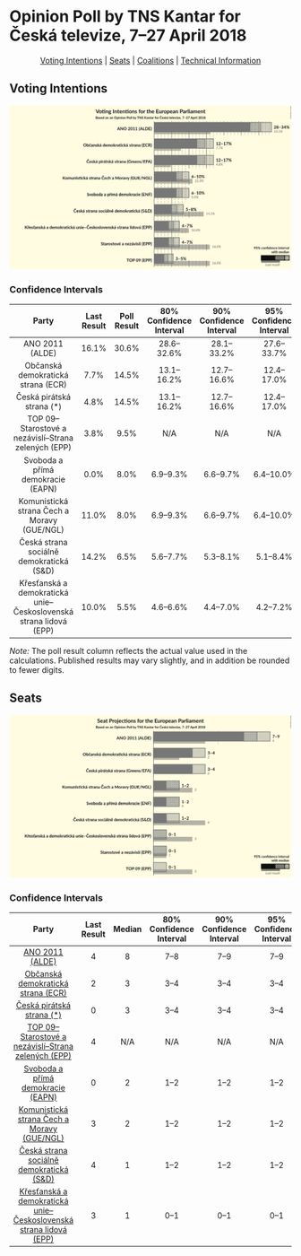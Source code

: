 # Opinion Poll by TNS Kantar for Česká televize, 7–27 April 2018

<p align="center"><a href="#voting-intentions">Voting Intentions</a> | <a href="#seats">Seats</a> | <a href="#coalitions">Coalitions</a> | <a href="#technical-information">Technical Information</a></p>

## Voting Intentions

![Graph with voting intentions not yet produced](2018-04-27-TNSKantar.png "Voting Intentions")

### Confidence Intervals

| Party | Last Result | Poll Result | 80% Confidence Interval | 90% Confidence Interval | 95% Confidence Interval | 99% Confidence Interval |
|:-----:|:-----------:|:-----------:|:-----------------------:|:-----------------------:|:-----------------------:|:-----------------------:|
| ANO 2011 (ALDE) | 16.1% | 30.6% | 28.6–32.6% |28.1–33.2% |27.6–33.7% |26.7–34.7% |
| Občanská demokratická strana (ECR) | 7.7% | 14.5% | 13.1–16.2% |12.7–16.6% |12.4–17.0% |11.7–17.8% |
| Česká pirátská strana (*) | 4.8% | 14.5% | 13.1–16.2% |12.7–16.6% |12.4–17.0% |11.7–17.8% |
| TOP 09–Starostové a nezávislí–Strana zelených (EPP) | 3.8% | 9.5% | N/A |N/A |N/A |N/A |
| Svoboda a přímá demokracie (EAPN) | 0.0% | 8.0% | 6.9–9.3% |6.6–9.7% |6.4–10.0% |5.9–10.6% |
| Komunistická strana Čech a Moravy (GUE/NGL) | 11.0% | 8.0% | 6.9–9.3% |6.6–9.7% |6.4–10.0% |5.9–10.6% |
| Česká strana sociálně demokratická (S&D) | 14.2% | 6.5% | 5.6–7.7% |5.3–8.1% |5.1–8.4% |4.7–9.0% |
| Křesťanská a demokratická unie–Československá strana lidová (EPP) | 10.0% | 5.5% | 4.6–6.6% |4.4–7.0% |4.2–7.2% |3.8–7.8% |

*Note:* The poll result column reflects the actual value used in the calculations. Published results may vary slightly, and in addition be rounded to fewer digits.

## Seats

![Graph with seats not yet produced](2018-04-27-TNSKantar-seats.png "Seats")

### Confidence Intervals

| Party | Last Result | Median | 80% Confidence Interval | 90% Confidence Interval | 95% Confidence Interval | 99% Confidence Interval |
|:-----:|:-----------:|:------:|:-----------------------:|:-----------------------:|:-----------------------:|:-----------------------:|
| <a href="#ano-2011-(alde)">ANO 2011 (ALDE)</a> | 4 | 8 | 7–8 |7–9 |7–9 |7–9 |
| <a href="#občanská-demokratická-strana-(ecr)">Občanská demokratická strana (ECR)</a> | 2 | 3 | 3–4 |3–4 |3–4 |3–4 |
| <a href="#česká-pirátská-strana-(*)">Česká pirátská strana (*)</a> | 0 | 3 | 3–4 |3–4 |3–4 |3–4 |
| <a href="#top-09–starostové-a-nezávislí–strana-zelených-(epp)">TOP 09–Starostové a nezávislí–Strana zelených (EPP)</a> | 4 | N/A | N/A |N/A |N/A |N/A |
| <a href="#svoboda-a-přímá-demokracie-(eapn)">Svoboda a přímá demokracie (EAPN)</a> | 0 | 2 | 1–2 |1–2 |1–2 |1–2 |
| <a href="#komunistická-strana-čech-a-moravy-(gue/ngl)">Komunistická strana Čech a Moravy (GUE/NGL)</a> | 3 | 2 | 1–2 |1–2 |1–2 |1–2 |
| <a href="#česká-strana-sociálně-demokratická-(s&d)">Česká strana sociálně demokratická (S&D)</a> | 4 | 1 | 1–2 |1–2 |1–2 |0–2 |
| <a href="#křesťanská-a-demokratická-unie–československá-strana-lidová-(epp)">Křesťanská a demokratická unie–Československá strana lidová (EPP)</a> | 3 | 1 | 0–1 |0–1 |0–1 |0–2 |

